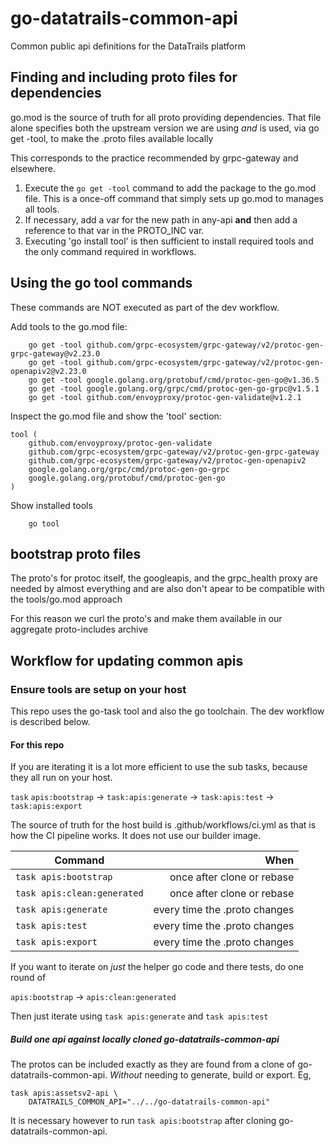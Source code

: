 # go-datatrails-common-api

Common public api definitions for the DataTrails platform

## Finding and including proto files for dependencies

go.mod is the source of truth for all proto providing dependencies. That file alone specifies both the upstream version we are using *and* is used, via go get -tool, to make the .proto files available locally

This corresponds to the practice recommended by grpc-gateway and elsewhere.

1. Execute the `go get -tool` command to add the package to the go.mod file. This is a once-off command that simply
   sets up go.mod to manages all tools.
2. If necessary, add a var for the new path in any-api **and** then add a reference to that var in the PROTO_INC var.
3. Executing 'go install tool' is then sufficient to install required tools and the only command required in workflows.

## Using the go tool commands

These commands are NOT executed as part of the dev workflow. 

Add tools to the go.mod file:

```
    go get -tool github.com/grpc-ecosystem/grpc-gateway/v2/protoc-gen-grpc-gateway@v2.23.0
    go get -tool github.com/grpc-ecosystem/grpc-gateway/v2/protoc-gen-openapiv2@v2.23.0
    go get -tool google.golang.org/protobuf/cmd/protoc-gen-go@v1.36.5
    go get -tool google.golang.org/grpc/cmd/protoc-gen-go-grpc@v1.5.1
    go get -tool github.com/envoyproxy/protoc-gen-validate@v1.2.1
```

Inspect the go.mod file and show the 'tool' section:

```
tool (
	github.com/envoyproxy/protoc-gen-validate
	github.com/grpc-ecosystem/grpc-gateway/v2/protoc-gen-grpc-gateway
	github.com/grpc-ecosystem/grpc-gateway/v2/protoc-gen-openapiv2
	google.golang.org/grpc/cmd/protoc-gen-go-grpc
	google.golang.org/protobuf/cmd/protoc-gen-go
)
```

Show installed tools

```
    go tool
```

## bootstrap proto files

The proto's for protoc itself, the googleapis, and the grpc_health proxy are needed by almost everything and are also don't apear to be compatible with the tools/go.mod approach

For this reason we curl the proto's and make them available in our aggregate proto-includes archive

## Workflow for updating common apis

### Ensure tools are setup on your host

This repo uses the go-task tool and also the go toolchain. The dev workflow is described below.


#### For this repo

If you are iterating it is a lot more efficient to use the sub tasks, because they all run on your host.

`task` `apis:bootstrap` -> `task:apis:generate` -> `task:apis:test` -> `task:apis:export`

The source of truth for the host build is .github/workflows/ci.yml as that is
how the CI pipeline works. It does not use our builder image.

| Command                        | When                            |
| ---------------------          | ------------------------------: |
| `task apis:bootstrap`          | once after clone or rebase      |
| `task apis:clean:generated`    | once after clone or rebase      |
| `task apis:generate`           | every time the .proto changes   |
| `task apis:test`               | every time the .proto changes   |
| `task apis:export`             | every time the .proto changes   |

If you want to iterate on *just* the helper go code and there tests, do one round of

`apis:bootstrap` -> `apis:clean:generated`

Then just iterate using `task apis:generate` and `task apis:test`

##### Build one api against locally cloned go-datatrails-common-api

The protos can be included exactly as they are found from a clone of go-datatrails-common-api. *Without* needing to generate, build or export. Eg,

    task apis:assetsv2-api \
        DATATRAILS_COMMON_API="../../go-datatrails-common-api"

It is necessary however to run `task apis:bootstrap` after cloning go-datatrails-common-api.
